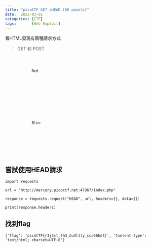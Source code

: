 ```yaml
---
title: "picoCTF GET aHEAD [50 points]"
date:  2022-03-02
categories: [CTF]
tags:       [Web Exploit]
---
```

看HTML發現有兩種請求方式

> GET 和 POST

``` line-numbers

    
        
            Red
        
        
            
                
            
        
    


    
        
            Blue
        
        
            
                
            
        
    

```

## 嘗試使用HEAD請求

``` line-numbers
import requests

url = "http://mercury.picoctf.net:47967/index.php"

response = requests.request("HEAD", url, headers={}, data={})

print(response.headers)
```

## 找到flag

``` line-numbers
{'flag': 'picoCTF{r3j3ct_th3_du4l1ty_cca66bd3}', 'Content-type': 'text/html; charset=UTF-8'}
```
